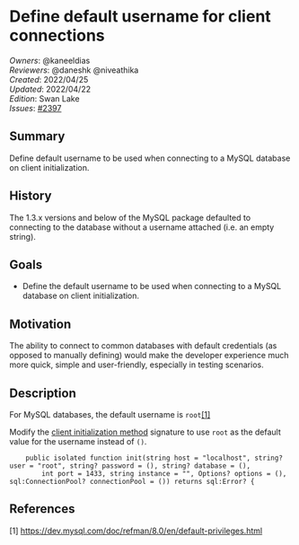 # Define default username for client connections

_Owners_: @kaneeldias  
_Reviewers_: @daneshk @niveathika  
_Created_: 2022/04/25  
_Updated_: 2022/04/22  
_Edition_: Swan Lake  
_Issues_: [#2397](https://github.com/ballerina-platform/ballerina-standard-library/issues/2397)

## Summary
Define default username to be used when connecting to a MySQL database on client initialization.

## History
The 1.3.x versions and below of the MySQL package defaulted to connecting to the database without a username
attached (i.e. an empty string).

## Goals
- Define the default username to be used when connecting to a MySQL database on client initialization.

## Motivation
The ability to connect to common databases with default credentials (as opposed to manually defining) would make the
developer experience much more quick, simple and user-friendly, especially in testing scenarios.

## Description
For MySQL databases, the default username is `root`[[1]](https://dev.mysql.com/doc/refman/8.0/en/default-privileges.html)

Modify the [client initialization method](https://github.com/ballerina-platform/module-ballerinax-mysql/blob/c2651da46c098ea6ef4a79079dc26cbd4d7cf54b/ballerina/client.bal#L36-L37)
signature to use `root` as the default value for the username instead of `()`.

```ballerina
    public isolated function init(string host = "localhost", string? user = "root", string? password = (), string? database = (),
        int port = 1433, string instance = "", Options? options = (), sql:ConnectionPool? connectionPool = ()) returns sql:Error? {
```

## References
[1] https://dev.mysql.com/doc/refman/8.0/en/default-privileges.html
